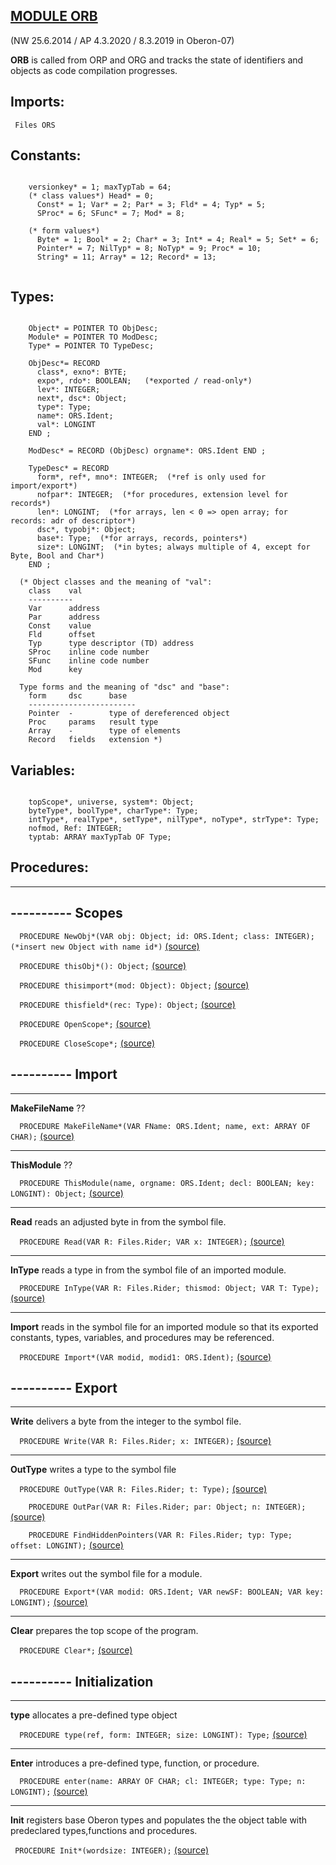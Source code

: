 
## [MODULE ORB](https://github.com/io-core/Build/blob/main/ORB.Mod)

(NW 25.6.2014  / AP 4.3.2020 / 8.3.2019  in Oberon-07)

**ORB** is called from ORP and ORG and tracks the state of identifiers and objects as code compilation progresses.


  ## Imports:
` Files ORS`

## Constants:
```
 
    versionkey* = 1; maxTypTab = 64;
    (* class values*) Head* = 0;
      Const* = 1; Var* = 2; Par* = 3; Fld* = 4; Typ* = 5;
      SProc* = 6; SFunc* = 7; Mod* = 8;

    (* form values*)
      Byte* = 1; Bool* = 2; Char* = 3; Int* = 4; Real* = 5; Set* = 6;
      Pointer* = 7; NilTyp* = 8; NoTyp* = 9; Proc* = 10;
      String* = 11; Array* = 12; Record* = 13;
      
```
## Types:
```
 
    Object* = POINTER TO ObjDesc;
    Module* = POINTER TO ModDesc;
    Type* = POINTER TO TypeDesc;

    ObjDesc*= RECORD
      class*, exno*: BYTE;
      expo*, rdo*: BOOLEAN;   (*exported / read-only*)
      lev*: INTEGER;
      next*, dsc*: Object;
      type*: Type;
      name*: ORS.Ident;
      val*: LONGINT
    END ;

    ModDesc* = RECORD (ObjDesc) orgname*: ORS.Ident END ;

    TypeDesc* = RECORD
      form*, ref*, mno*: INTEGER;  (*ref is only used for import/export*)
      nofpar*: INTEGER;  (*for procedures, extension level for records*)
      len*: LONGINT;  (*for arrays, len < 0 => open array; for records: adr of descriptor*)
      dsc*, typobj*: Object;
      base*: Type;  (*for arrays, records, pointers*)
      size*: LONGINT;  (*in bytes; always multiple of 4, except for Byte, Bool and Char*)
    END ;

  (* Object classes and the meaning of "val":
    class    val
    ----------
    Var      address
    Par      address
    Const    value
    Fld      offset
    Typ      type descriptor (TD) address
    SProc    inline code number
    SFunc    inline code number
    Mod      key

  Type forms and the meaning of "dsc" and "base":
    form     dsc      base
    ------------------------
    Pointer  -        type of dereferenced object
    Proc     params   result type
    Array    -        type of elements
    Record   fields   extension *)

```
## Variables:
```
 
    topScope*, universe, system*: Object;
    byteType*, boolType*, charType*: Type;
    intType*, realType*, setType*, nilType*, noType*, strType*: Type;
    nofmod, Ref: INTEGER;
    typtab: ARRAY maxTypTab OF Type;

```
## Procedures:
---
## ---------- Scopes

`  PROCEDURE NewObj*(VAR obj: Object; id: ORS.Ident; class: INTEGER);  (*insert new Object with name id*)` [(source)](https://github.com/io-orig/System/blob/main/ORB.Mod#L90)


`  PROCEDURE thisObj*(): Object;` [(source)](https://github.com/io-orig/System/blob/main/ORB.Mod#L101)


`  PROCEDURE thisimport*(mod: Object): Object;` [(source)](https://github.com/io-orig/System/blob/main/ORB.Mod#L111)


`  PROCEDURE thisfield*(rec: Type): Object;` [(source)](https://github.com/io-orig/System/blob/main/ORB.Mod#L125)


`  PROCEDURE OpenScope*;` [(source)](https://github.com/io-orig/System/blob/main/ORB.Mod#L132)


`  PROCEDURE CloseScope*;` [(source)](https://github.com/io-orig/System/blob/main/ORB.Mod#L137)

## ---------- Import
---
**MakeFileName**  ??

`  PROCEDURE MakeFileName*(VAR FName: ORS.Ident; name, ext: ARRAY OF CHAR);` [(source)](https://github.com/io-orig/System/blob/main/ORB.Mod#L151)

---
**ThisModule** ??

`  PROCEDURE ThisModule(name, orgname: ORS.Ident; decl: BOOLEAN; key: LONGINT): Object;` [(source)](https://github.com/io-orig/System/blob/main/ORB.Mod#L163)

---
**Read** reads an adjusted byte in from the symbol file.

`  PROCEDURE Read(VAR R: Files.Rider; VAR x: INTEGER);` [(source)](https://github.com/io-orig/System/blob/main/ORB.Mod#L190)

---
**InType** reads a type in from the symbol file of an imported module.

`  PROCEDURE InType(VAR R: Files.Rider; thismod: Object; VAR T: Type);` [(source)](https://github.com/io-orig/System/blob/main/ORB.Mod#L200)

---
**Import** reads in the symbol file for an imported module so that its exported constants, types, variables, and procedures may be referenced. 

`  PROCEDURE Import*(VAR modid, modid1: ORS.Ident);` [(source)](https://github.com/io-orig/System/blob/main/ORB.Mod#L257)

## ---------- Export
---
**Write** delivers a byte from the integer to the symbol file.

`  PROCEDURE Write(VAR R: Files.Rider; x: INTEGER);` [(source)](https://github.com/io-orig/System/blob/main/ORB.Mod#L303)

---
**OutType** writes a type to the symbol file

`  PROCEDURE OutType(VAR R: Files.Rider; t: Type);` [(source)](https://github.com/io-orig/System/blob/main/ORB.Mod#L311)


`    PROCEDURE OutPar(VAR R: Files.Rider; par: Object; n: INTEGER);` [(source)](https://github.com/io-orig/System/blob/main/ORB.Mod#L314)


`    PROCEDURE FindHiddenPointers(VAR R: Files.Rider; typ: Type; offset: LONGINT);` [(source)](https://github.com/io-orig/System/blob/main/ORB.Mod#L325)

---
**Export** writes out the symbol file for a module.

`  PROCEDURE Export*(VAR modid: ORS.Ident; VAR newSF: BOOLEAN; VAR key: LONGINT);` [(source)](https://github.com/io-orig/System/blob/main/ORB.Mod#L373)

---
**Clear** prepares the top scope of the program.

`  PROCEDURE Clear*;` [(source)](https://github.com/io-orig/System/blob/main/ORB.Mod#L426)

## ---------- Initialization
---
**type** allocates a pre-defined type object

`  PROCEDURE type(ref, form: INTEGER; size: LONGINT): Type;` [(source)](https://github.com/io-orig/System/blob/main/ORB.Mod#L438)

---
**Enter** introduces a pre-defined type, function, or procedure.

`  PROCEDURE enter(name: ARRAY OF CHAR; cl: INTEGER; type: Type; n: LONGINT);` [(source)](https://github.com/io-orig/System/blob/main/ORB.Mod#L448)

---
**Init** registers base Oberon types and populates the the object table with predeclared types,functions and procedures.

`  PROCEDURE Init*(wordsize: INTEGER); ` [(source)](https://github.com/io-orig/System/blob/main/ORB.Mod#L459)

